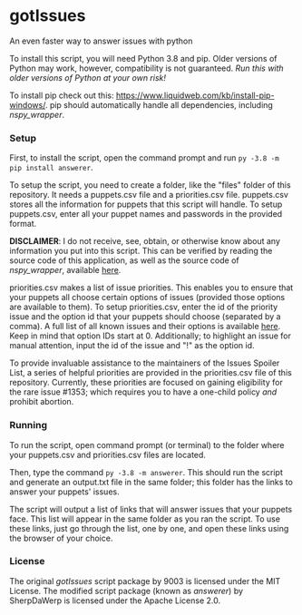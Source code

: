 # gotIssues
An even faster way to answer issues with python

To install this script, you will need Python 3.8 and pip. Older versions of Python may work, however, compatibility is not guaranteed. *Run this with older versions of Python at your own risk!*

To install pip check out this: https://www.liquidweb.com/kb/install-pip-windows/.
pip should automatically handle all dependencies, including *nspy_wrapper*.

### Setup
First, to install the script, open the command prompt and run ```py -3.8 -m pip install answerer```. 

To setup the script, you need to create a folder, like the "files" folder of this repository. It needs a puppets.csv file and a priorities.csv file.
puppets.csv stores all the information for puppets that this script will handle. To setup puppets.csv, enter all your puppet names and passwords in the provided format.

**DISCLAIMER**: I do not receive, see, obtain, or otherwise know about any information you put into this script. This can be verified by reading the source code of this application, as well as the source code of *nspy_wrapper*, available [here](https://github.com/abrow425/nspy_wrapper).

priorities.csv makes a list of issue priorities. This enables you to ensure that your puppets all choose certain options of issues (provided those options are available to them). To setup priorities.csv, enter the id of the priority issue and the option id that your puppets should choose (separated by a comma). A full list of all known issues and their options is available [here](https://forum.nationstates.net/viewtopic.php?f=13&t=88). Keep in mind that option IDs start at 0. Additionally; to highlight an issue for manual attention, input the id of the issue and "!" as the option id.

To provide invaluable assistance to the maintainers of the Issues Spoiler List, a series of helpful priorities are provided in the priorities.csv file of this repository. Currently, these priorities are focused on gaining eligibility for the rare issue #1353; which requires you to have a one-child policy *and* prohibit abortion.

### Running
To run the script, open command prompt (or terminal) to the folder where your puppets.csv and priorities.csv files are located.

Then, type the command ```py -3.8 -m answerer```. This should run the script and generate an output.txt file in the same folder; this folder has the links to answer your puppets' issues. 

The script will output a list of links that will answer issues that your puppets face. This list will appear in the same folder as you ran the script. To use these links, just go through the list, one by one, and open these links using the browser of your choice.

### License
The original *gotIssues* script package by 9003 is licensed under the MIT License.
The modified script package (known as *answerer*) by SherpDaWerp is licensed under the Apache License 2.0.
